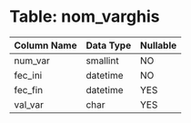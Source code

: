 # Table: nom_varghis

| Column Name | Data Type | Nullable |
|-------------|-----------|----------|
| num_var | smallint | NO |
| fec_ini | datetime | NO |
| fec_fin | datetime | YES |
| val_var | char | YES |
